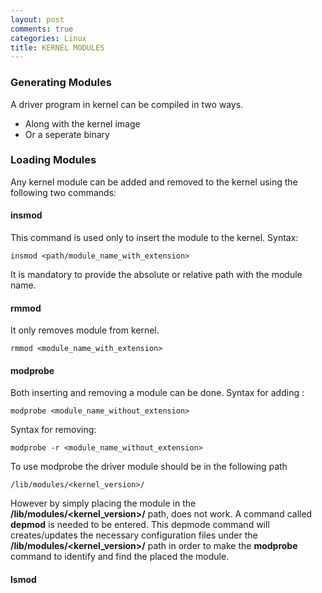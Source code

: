```yaml
---
layout: post
comments: true
categories: Linux
title: KERNEL MODULES
---
```

### Generating Modules

A driver program in kernel can be compiled in two ways.
- Along with the kernel image
- Or a seperate binary

### Loading Modules
Any kernel module can be added and removed to the kernel using the following two commands:

#### insmod 
This command is used only to insert the module to the kernel. 
Syntax: 
```
insmod <path/module_name_with_extension>
```
It is mandatory to provide the absolute or relative path with the module name.

#### rmmod 
It only removes module from kernel.
```
rmmod <module_name_with_extension>
```

#### modprobe 
Both inserting and removing a module can be done.
Syntax for adding :
```
modprobe <module_name_without_extension>
```
Syntax for removing:
```
modprobe -r <module_name_without_extension>
```
To use modprobe the driver module should be in the following path
```
/lib/modules/<kernel_version>/
```
However by simply placing the module in the **/lib/modules/<kernel_version>/** path, does not work. A command called **depmod** is needed to be entered. This depmode command will creates/updates the necessary configuration files under the **/lib/modules/<kernel_version>/** path in order to make the **modprobe** command to identify and find the placed the module.

#### lsmod
